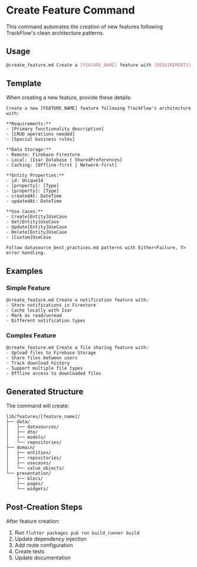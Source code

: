 # Create Feature Command

This command automates the creation of new features following TrackFlow's clean architecture patterns.

## Usage

```bash
@create_feature.md Create a [FEATURE_NAME] feature with [REQUIREMENTS]
```

## Template

When creating a new feature, provide these details:

```
Create a new [FEATURE_NAME] feature following TrackFlow's architecture with:

**Requirements:**
- [Primary functionality description]
- [CRUD operations needed]
- [Special business rules]

**Data Storage:**
- Remote: Firebase Firestore
- Local: [Isar Database | SharedPreferences]
- Caching: [Offline-first | Network-first]

**Entity Properties:**
- id: UniqueId
- [property]: [Type]
- [property]: [Type]
- createdAt: DateTime
- updatedAt: DateTime

**Use Cases:**
- Create[Entity]UseCase
- Get[Entity]UseCase
- Update[Entity]UseCase
- Delete[Entity]UseCase
- [Custom]UseCase

Follow datasource_best_practices.md patterns with Either<Failure, T> error handling.
```

## Examples

### Simple Feature
```
@create_feature.md Create a notification feature with:
- Store notifications in Firestore
- Cache locally with Isar
- Mark as read/unread
- Different notification types
```

### Complex Feature
```
@create_feature.md Create a file sharing feature with:
- Upload files to Firebase Storage
- Share files between users
- Track download history
- Support multiple file types
- Offline access to downloaded files
```

## Generated Structure

The command will create:
```
lib/features/[feature_name]/
├── data/
│   ├── datasources/
│   ├── dto/
│   ├── models/
│   └── repositories/
├── domain/
│   ├── entities/
│   ├── repositories/
│   ├── usecases/
│   └── value_objects/
└── presentation/
    ├── blocs/
    ├── pages/
    └── widgets/
```

## Post-Creation Steps

After feature creation:
1. Run `flutter packages pub run build_runner build`
2. Update dependency injection
3. Add route configuration
4. Create tests
5. Update documentation